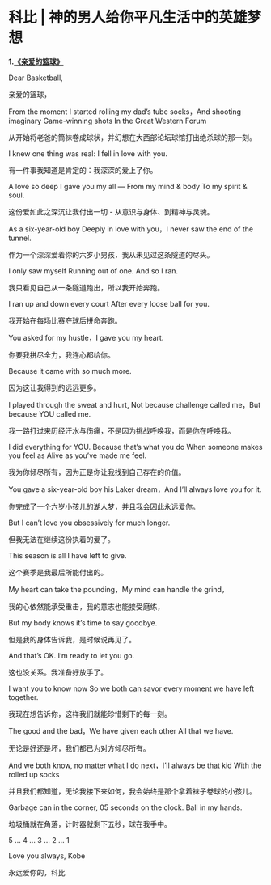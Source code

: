 # 科比 | 神的男人给你平凡生活中的英雄梦想

<b>1.<a href="https://www.bilibili.com/video/BV1mW411x7p9/">《亲爱的篮球》</a> </b>

Dear Basketball,

亲爱的篮球，


From the moment I started rolling my dad’s tube socks，And shooting imaginary Game-winning shots In the Great Western Forum

从开始将老爸的筒袜卷成球状，并幻想在大西部论坛球馆打出绝杀球的那一刻。


I knew one thing was real: I fell in love with you. 

有一件事我知道是肯定的：我深深的爱上了你。


A love so deep I gave you my all — From my mind & body To my spirit & soul.

这份爱如此之深沉让我付出一切 - 从意识与身体、到精神与灵魂。


As a six-year-old boy Deeply in love with you，I never saw the end of the tunnel. 

作为一个深深爱着你的六岁小男孩，我从未见过这条隧道的尽头。


I only saw myself Running out of one. And so I ran. 

我只看见自己从一条隧道跑出，所以我开始奔跑。


I ran up and down every court After every loose ball for you. 

我开始在每场比赛夺球后拼命奔跑。


You asked for my hustle，I gave you my heart.

你要我拼尽全力，我连心都给你。


Because it came with so much more. 

因为这让我得到的远远更多。


I played through the sweat and hurt, Not because challenge called me，But because YOU called me. 

我一路打过来历经汗水与伤痛，不是因为挑战呼唤我，而是你在呼唤我。


I did everything for YOU. Because that’s what you do When someone makes you feel as Alive as you’ve made me feel. 

我为你倾尽所有，因为正是你让我找到自己存在的价值。


You gave a six-year-old boy his Laker dream，And I’ll always love you for it. 

你完成了一个六岁小孩儿的湖人梦，并且我会因此永远爱你。


But I can’t love you obsessively for much longer. 

但我无法在继续这份执着的爱了。


This season is all I have left to give. 

这个赛季是我最后所能付出的。


My heart can take the pounding，My mind can handle the grind，

我的心依然能承受重击，我的意志也能接受磨练，


But my body knows it’s time to say goodbye. 

但是我的身体告诉我，是时候说再见了。


And that’s OK. I’m ready to let you go. 

这也没关系。我准备好放手了。


I want you to know now So we both can savor every moment we have left together. 

我现在想告诉你，这样我们就能珍惜剩下的每一刻。


The good and the bad，We have given each other All that we have. 

无论是好还是坏，我们都已为对方倾尽所有。


And we both know, no matter what I do next，I’ll always be that kid With the rolled up socks

并且我们都知道，无论我接下来如何，我会始终是那个拿着袜子卷球的小孩儿。


Garbage can in the corner, 05 seconds on the clock. Ball in my hands.

垃圾桶就在角落，计时器就剩下五秒，球在我手中。


5 … 4 … 3 … 2 … 1


Love you always, Kobe

永远爱你的，科比







